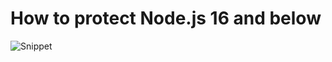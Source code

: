 # How to protect Node.js 16 and below

<img src="/slowloris/node-16.png" alt="Snippet" style="margin: 0 auto; max-width: 75%"/>

